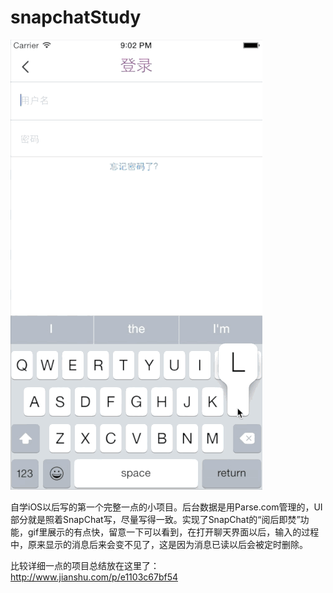 # snapchatStudy

![Alt img](demo/snapstudy_demo.gif?raw=true "demo")

自学iOS以后写的第一个完整一点的小项目。后台数据是用Parse.com管理的，UI部分就是照着SnapChat写，尽量写得一致。实现了SnapChat的“阅后即焚”功能，gif里展示的有点快，留意一下可以看到，在打开聊天界面以后，输入的过程中，原来显示的消息后来会变不见了，这是因为消息已读以后会被定时删除。

比较详细一点的项目总结放在这里了：http://www.jianshu.com/p/e1103c67bf54
